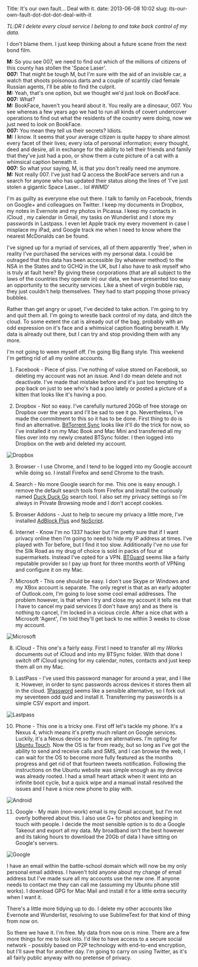 Title: It's our own fault... Deal with it.
date: 2013-06-08 10:02
slug: its-our-own-fault-dot-dot-dot-deal-with-it

*TL:DR I delete every cloud service I belong to and take back control of my data.*

I don't blame them. I just keep thinking about a future scene from the next bond film.

**M:** So you see 007, we need to find out which of the millions of citizens of this county has stollen the 'Space Laser'.  
**007:** That might be tough M, but I'm sure with the aid of an invisible car, a watch that shoots poisonous darts and a couple of scantily clad female Russian agents, I'll be able to find the culprit.  
**M:** Yeah, that's one option, but we thought we'd just look on BookFace.  
**007:** What?  
**M:** BookFace, haven't you heard about it. You really are a dinosaur, 007. You see whereas a few years ago we had to run all kinds of covert undercover operations to find out what the residents of the country were doing, now we just need to look on BookFace.  
**007:** You mean they tell us their secrets? Idiots.  
**M:** I know. It seems that your average citizen is quite happy to share almost every facet of their lives; every iota of personal information; every thought, deed and desire, all in exchange for the ability to tell their friends and family that they've just had a poo, or show them a cute picture of a cat with a whimsical caption beneath it.  
**007:** So what your saying, M, is that you don't really need me anymore.  
**M:** Not really 007. I've just had Q access the BookFace servers and run a search for anyone who has updated their status along the lines of 'I've just stolen a gigantic Space Laser… lol #WMD'  

I'm as guilty as everyone else out there. I talk to family on Facebook, friends on Google+ and colleagues on Twitter. I keep my documents in Dropbox, my notes in Evernote and my photos in Picassa. I keep my contacts in iCloud , my calendar in Gmail, my tasks on Wunderlist and I store my passwords in Lastpass. I even let Apple track my every movement in case I misplace my iPad, and Google track me when I need to know where the nearest McDonalds can be found.

I've signed up for a myriad of services, all of them apparently 'free', when in reality I've purchased the services with my personal data. I could be outraged that this data has been accessible (by whatever method) to the NSA in the States and to GCHQ in the UK, but I also have to ask myself who is truly at fault here? By giving these corporations (that are all subject to the laws of the countries they operate in) our data, we have presented too easy an opportunity to the security services. Like a sheet of virgin bubble rap, they just couldn't help themselves. They had to start popping those privacy bubbles.

Rather than get angry or upset, I've decided to take action. I'm going to try and quit them all. I'm going to wrestle back control of my data, and ditch the cloud. To some extent the cat is already out of the bag, probably with an odd expression on it's face and a whimsical caption floating beneath it. My data is already out there, but I can try and stop providing them with any more.

I'm not going to ween myself off. I'm going Big Bang style. This weekend I'm getting rid of all my online accounts.

1. Facebook - Piece of piss. I've nothing of value stored on Facebook, so deleting my account was not an issue. And I do mean delete and not deactivate. I've made that mistake before and it's just too tempting to pop back on just to see who's had a poo lately or posted a picture of a kitten that looks like it's having a poo.

2. Dropbox - Not so easy. I've carefully nurtured 20Gb of free storage on Dropbox over the years and I'll be sad to see it go. Nevertheless, I've made the commitment to this so it has to be done. First thing to do is find an alternative. [BitTorrent Sync](http://labs.bittorrent.com/experiments/sync.html) looks like it'll do the trick for now, so I've installed it on my Mac Book and Mac Mini and transferred all my files over into my newly created BTSync folder. I then logged into Dropbox on the web and deleted my account.

![Dropbox]({filename}/images/OwnFault/Dropbox.png)

3. Browser - I use Chrome, and I tend to be logged into my Google account while doing so.  I install Firefox and send Chrome to the trash.

4. Search - No more Google search for me. This one is easy enough. I remove the default search tools from Firefox and install the curiously named [Duck Duck Go](https://duckduckgo.com/) search tool. I also set my privacy settings so I'm always in Private Browsing mode and I don't accept cookies.

5. Browser Addons - Just to help to secure my privacy a little more, I've installed [AdBlock Plus](https://addons.mozilla.org/en-US/firefox/addon/adblock-plus/) and [NoScript](https://addons.mozilla.org/en-US/firefox/addon/noscript/).

6. Internet - Know I'm no 1337 hacker but I'm pretty sure that if I want privacy online then I'm going to need to hide my IP address at times. I've played with Tor before, but I find it too slow. Additionally I've no use for the Silk Road as my drug of choice is sold in packs of four at supermarkets.  Instead I've opted for a VPN. [BTGuard](http://btguard.com/) seems like a fairly reputable provider so I pay up front for three months worth of VPNing and configure it on my Mac.

7. Microsoft - This one should be easy. I don't use Skype or Windows and my XBox account is separate. The only regret is that as an early adopter of Outlook.com, I'm going to lose some cool email addresses. The problem however, is that when I try and close my account it tells me that I have to cancel my paid services (I don't have any) and as there is nothing to cancel, I'm locked in a vicious circle. After a nice chat with a Microsoft 'Agent', I'm told they'll get back to me within 3 weeks to close my account.

![Microsoft]({filename}/images/OwnFault/Microsoft.jpg)

8. iCloud - This one's a fairly easy. First I need to transfer all my iWorks documents out of iCloud and into my BTSync folder. With that done I switch off iCloud syncing for my calendar, notes, contacts and just keep them all on my Mac.

9. LastPass - I've used this password manager for around a year, and I like it. However, in order to sync passwords across devices it stores them all in the cloud. [1Password](https://agilebits.com/onepassword) seems like a sensible alternative, so I fork out my seventeen odd quid and install it. Transferring my passwords is a simple CSV export and import.

![Lastpass]({filename}/images/OwnFault/LastPass1.jpg)

10. Phone - This one is a tricky one. First off let's tackle my phone. It's a Nexus 4, which means it's pretty much reliant on Google services. Luckily, it's a Nexus device so there are alternatives. I'm opting for [Ubuntu Touch](https://wiki.ubuntu.com/Touch/Install). Now the OS is far from ready, but so long as I've got the ability to send and receive calls and SMS, and I can browse the web, I can wait for the OS to become more fully featured as the months progress and get rid of that fourteen tweets notification. Following the instructions on the Ubuntu website was simple enough as my device was already rooted. I had a small heart attack when it went into an infinite boot cycle, but a quick wipe and a manual install resolved the issues and I have a nice new phone to play with.

![Android]({filename}/images/OwnFault/UbuntuTouch.jpg)

11. Google - My main (non-work) email is my Gmail account, but I'm not overly bothered about this. I also use G+ for photos and keeping in touch with people. I decide the most sensible option is to do a Google Takeout and export all my data. My broadband isn't the best however and its taking hours to download the 20Gb of data I have sitting on Google's servers.

![Google]({filename}/images/OwnFault/Takeout.png)

I have an email within the battle-school domain which will now be my only personal email address. I haven't told anyone about my change of email address but I've made sure all my accounts use the new one. If anyone needs to contact me they can call me (assuming my Ubuntu phone still works). I download GPG for Mac Mail and install it for a little extra security when I want it.

There's a little more tidying up to do. I delete my other accounts like Evernote and Wunderlist, resolving to use SublimeText for that kind of thing from now on.

So there we have it. I'm free. My data from now on is mine. There are a few more things for me to look into. I'd like to have access to a secure social network - possibly based on P2P technology with end-to-end encryption, but I'll save that for another day. I'm going to carry on using Twitter, as it's all fairly public anyway with no pretense of privacy.
